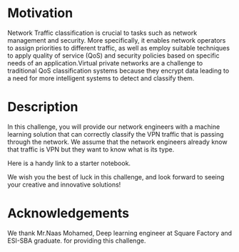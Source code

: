 # Motivation
Network Traffic classification is crucial to tasks such as network management and security. More specifically, it enables network operators to assign priorities to different traffic, as well as employ suitable techniques to apply quality of service (QoS) and security policies based on specific needs of an application.Virtual private networks are a challenge to traditional QoS classification systems because they encrypt data leading to a need for more intelligent systems to detect and classify them.

# Description
In this challenge, you will provide our network engineers with a machine learning solution that can correctly classify the VPN traffic that is passing through the network. We assume that the network engineers already know that traffic is VPN but they want to know what is its type.

Here is a handy link to a starter notebook.

We wish you the best of luck in this challenge, and look forward to seeing your creative and innovative solutions!

# Acknowledgements
We thank Mr.Naas Mohamed, Deep learning engineer at Square Factory and ESI-SBA graduate. for providing this challenge.
